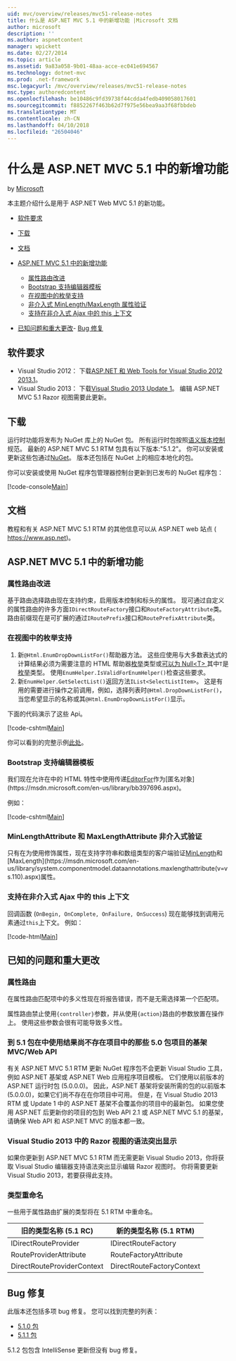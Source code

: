 ```yaml
---
uid: mvc/overview/releases/mvc51-release-notes
title: 什么是 ASP.NET MVC 5.1 中的新增功能 |Microsoft 文档
author: microsoft
description: ''
ms.author: aspnetcontent
manager: wpickett
ms.date: 02/27/2014
ms.topic: article
ms.assetid: 9a83a058-9b01-48aa-acce-ec041e694567
ms.technology: dotnet-mvc
ms.prod: .net-framework
msc.legacyurl: /mvc/overview/releases/mvc51-release-notes
msc.type: authoredcontent
ms.openlocfilehash: be10486c9fd39738f44cdda4fedb409058017601
ms.sourcegitcommit: f8852267f463b62d7f975e56bea9aa3f68fbbdeb
ms.translationtype: MT
ms.contentlocale: zh-CN
ms.lasthandoff: 04/10/2018
ms.locfileid: "26504046"
---
```

<a name="whats-new-in-aspnet-mvc-51"></a>什么是 ASP.NET MVC 5.1 中的新增功能
====================
by [Microsoft](https://github.com/microsoft)

本主题介绍什么是用于 ASP.NET Web MVC 5.1 的新功能。

- [软件要求](#SoftwareRequirements)
- [下载](#download)
- [文档](#documentation)
- [ASP.NET MVC 5.1 中的新增功能](#new-features)

    - [属性路由改进](#AttributeRouting)
    - [Bootstrap 支持编辑器模板](#Bootstrap)
    - [在视图中的枚举支持](#Enum)
    - [非介入式 MinLength/MaxLength 属性验证](#Unobtrusive)
    - [支持在非介入式 Ajax 中的 this 上下文](#thisContext)
- [已知问题和重大更改](#KnownBreakingChanges)- [Bug 修复](#bug-fixes)

<a id="SoftwareRequirements"></a>
## <a name="software-requirements"></a>软件要求

- Visual Studio 2012： 下载[ASP.NET 和 Web Tools for Visual Studio 2012 2013.1](https://go.microsoft.com/fwlink/?LinkId=390062)。
- Visual Studio 2013： 下载[Visual Studio 2013 Update 1](https://go.microsoft.com/fwlink/?LinkId=390064)。 编辑 ASP.NET MVC 5.1 Razor 视图需要此更新。

<a id="download"></a>
## <a name="download"></a>下载

运行时功能将发布为 NuGet 库上的 NuGet 包。 所有运行时包按照[语义版本控制](http://semver.org/)规范。 最新的 ASP.NET MVC 5.1 RTM 包具有以下版本:"5.1.2"。 你可以安装或更新这些包通过[NuGet](http://www.nuget.org/packages/Microsoft.AspNet.Mvc/)。 版本还包括在 NuGet 上的相应本地化的包。

你可以安装或使用 NuGet 程序包管理器控制台更新到已发布的 NuGet 程序包：

[!code-console[Main](mvc51-release-notes/samples/sample1.cmd)]

<a id="documentation"></a>
## <a name="documentation"></a>文档

教程和有关 ASP.NET MVC 5.1 RTM 的其他信息可以从 ASP.NET web 站点 ( https://www.asp.net)。 

<a id="new-features"></a>
## <a name="new-features-in-aspnet-mvc-51"></a>ASP.NET MVC 5.1 中的新增功能

<a id="AttributeRouting"></a>

### <a name="attribute-routing-improvements"></a>属性路由改进

 基于路由选择路由现在支持约束，启用版本控制和标头的属性。 现可通过自定义的属性路由的许多方面`IDirectRouteFactory`接口和`RouteFactoryAttribute`类。 路由前缀现在是可扩展的通过`IRoutePrefix`接口和`RoutePrefixAttribute`类。 

<a id="Enum"></a>

### <a name="enum-support-in-views"></a>在视图中的枚举支持

1. 新`@Html.EnumDropDownListFor()`帮助器方法。 这些应使用与大多数表达式的计算结果必须为需要注意的 HTML 帮助器[枚举](https://msdn.microsoft.com/en-us/library/cc138362.aspx)类型或[可以为 Null&lt;T&gt; ](https://msdn.microsoft.com/en-us/library/2cf62fcy.aspx)其中`T`是[枚举](https://msdn.microsoft.com/en-us/library/cc138362.aspx)类型。 使用`EnumHelper.IsValidForEnumHelper()`检查这些要求。
2. 新`EnumHelper.GetSelectList()`返回方法`IList<SelectListItem>`。 这是有用的需要进行操作之前调用，例如，选择列表时`@Html.DropDownListFor()`，当您希望显示的名称或其`@Html.EnumDropDownListFor()`显示。

下面的代码演示了这些 Api。

[!code-cshtml[Main](mvc51-release-notes/samples/sample2.cshtml)]

你可以看到的完整示例[此处](https://aspnet.codeplex.com/SourceControl/latest#Samples/MVC/EnumSample/)。

<a id="Bootstrap"></a>

### <a name="bootstrap-support-for-editor-templates"></a>Bootstrap 支持编辑器模板

我们现在允许在中的 HTML 特性中使用传递[EditorFor](https://msdn.microsoft.com/en-us/library/system.web.mvc.html.editorextensions.editorfor(v=vs.100).aspx)作为[匿名对象](https://msdn.microsoft.com/en-us/library/bb397696.aspx)。

例如：

[!code-cshtml[Main](mvc51-release-notes/samples/sample3.cshtml)]

<a id="Unobtrusive"></a>

### <a name="unobtrusive-validation-for-minlengthattribute-and-maxlengthattribute"></a>MinLengthAttribute 和 MaxLengthAttribute 非介入式验证

只有在为使用修饰属性，现在支持字符串和数组类型的客户端验证[MinLength](https://msdn.microsoft.com/en-us/library/system.componentmodel.dataannotations.minlengthattribute(v=vs.110).aspx)和[MaxLength](https://msdn.microsoft.com/en-us/library/system.componentmodel.dataannotations.maxlengthattribute(v=vs.110).aspx)属性。

<a id="thisContext"></a>

### <a name="supporting-the-this-context-in-unobtrusive-ajax"></a>支持在非介入式 Ajax 中的 this 上下文

回调函数 (`OnBegin, OnComplete, OnFailure, OnSuccess`) 现在能够找到调用元素通过`this`上下文。 例如：

[!code-html[Main](mvc51-release-notes/samples/sample4.html)]

<a id="KnownBreakingChanges"></a>

## <a name="known-issues-and-breaking-changes"></a>已知的问题和重大更改

### <a name="attribute-routing"></a>属性路由

在属性路由匹配项中的多义性现在将报告错误，而不是无需选择第一个匹配项。

属性路由禁止使用`{controller}`参数，并从使用`{action}`路由的参数放置在操作上。 使用这些参数会很有可能导致多义性。 

### <a name="scaffolding-mvcweb-api-into-a-project-with-51-packages-results-in-50-packages-for-ones-that-dont-already-exist-in-the-project"></a>到 5.1 包在中使用结果尚不存在项目中的那些 5.0 包项目的基架 MVC/Web API

有关 ASP.NET MVC 5.1 RTM 更新 NuGet 程序包不会更新 Visual Studio 工具，例如 ASP.NET 基架或 ASP.NET Web 应用程序项目模板。 它们使用以前版本的 ASP.NET 运行时包 (5.0.0.0)。 因此，ASP.NET 基架将安装所需的包的以前版本 (5.0.0.0)，如果它们尚不存在在你项目中可用。 但是，在 Visual Studio 2013 RTM 或 Update 1 中的 ASP.NET 基架不会覆盖你的项目中的最新包。 如果您使用 ASP.NET 后更新你的项目的包到 Web API 2.1 或 ASP.NET MVC 5.1 的基架，请确保 Web API 和 ASP.NET MVC 的版本都一致。 

### <a name="syntax-highlighting-for-razor-views-in-visual-studio-2013"></a>Visual Studio 2013 中的 Razor 视图的语法突出显示

如果你更新到 ASP.NET MVC 5.1 RTM 而无需更新 Visual Studio 2013，你将获取 Visual Studio 编辑器支持语法突出显示编辑 Razor 视图时。 你将需要更新 Visual Studio 2013，若要获得此支持。 

### <a name="type-renames"></a>类型重命名

一些用于属性路由扩展的类型将在 5.1 RTM 中重命名。

| **旧的类型名称 (5.1 RC)** | **新的类型名称 (5.1 RTM)** |
| --- | --- |
| IDirectRouteProvider | IDirectRouteFactory |
| RouteProviderAttribute | RouteFactoryAttribute |
| DirectRouteProviderContext | DirectRouteFactoryContext |

<a id="bug-fixes"></a>
## <a name="bug-fixes"></a>Bug 修复

此版本还包括多项 bug 修复。 您可以找到完整的列表：

- [5.1.0 包](https://aspnetwebstack.codeplex.com/workitem/list/advanced?keyword=&amp;status=Closed&amp;type=All&amp;priority=All&amp;release=v5.1%20Preview|v5.1%20RTM&amp;assignedTo=All&amp;component=MVC&amp;sortField=AssignedTo&amp;sortDirection=Ascending&amp;page=0&amp;reasonClosed=Fixed)
- [5.1.1 包](https://aspnetwebstack.codeplex.com/workitem/list/advanced?keyword=&amp;status=All&amp;type=All&amp;priority=All&amp;release=v5.1.1%20RTM&amp;assignedTo=All&amp;component=MVC&amp;sortField=AssignedTo&amp;sortDirection=Ascending&amp;page=0&amp;reasonClosed=Fixed)

5.1.2 包包含 IntelliSense 更新但没有 bug 修复。
